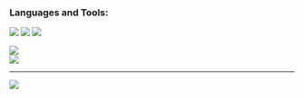 ### Languages and Tools:

<p align="left">
    <img src="https://skillicons.dev/icons?i=py,cpp,c,html,css,js,typescript,react,tailwind,vue,firebase,flask" />
    <img src="https://skillicons.dev/icons?i=postgresql,mysql,aws,nodejs,nextjs,linux,git,github,docker" />
    <img src="https://skillicons.dev/icons?i=matlab,latex,swift" />
</p>

![](https://nirzak-streak-stats.vercel.app/?user=nathwung&theme=dark&hide_border=false)<br/>
![](https://github-readme-stats.vercel.app/api/top-langs/?username=nathwung&theme=dark&hide_border=false&include_all_commits=true&count_private=false&layout=compact)

---
[![](https://visitcount.itsvg.in/api?id=nathwung&icon=0&color=0)](https://visitcount.itsvg.in)
